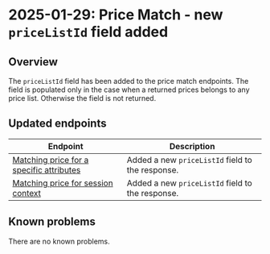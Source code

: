 ---
---

# 2025-01-29: Price Match - new `priceListId` field added

## Overview

The `priceListId` field  has been added to the price match endpoints. The field is populated only in the case when a returned prices belongs to any price list. Otherwise the field is not returned.

## Updated endpoints

| Endpoint                                                                 | Description                                                    |
| ----------------------------------------------------------------------   | ---------------------------------------------------------------|
| [Matching price for a specific attributes](/openapi/price/#operation/POST-price-match-prices) | Added a new `priceListId` field to the response.                                     |
| [Matching price for session context](/openapi/price/#operation/POST-price-match-prices-by-context)  | Added a new `priceListId` field to the response. |


## Known problems

There are no known problems.
